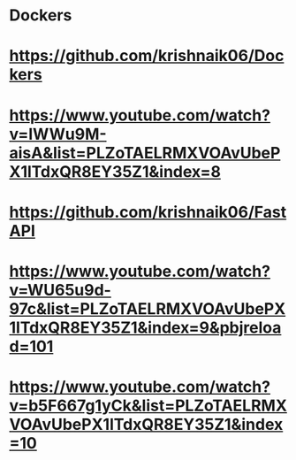# Dockers
# https://github.com/krishnaik06/Dockers

# https://www.youtube.com/watch?v=IWWu9M-aisA&list=PLZoTAELRMXVOAvUbePX1lTdxQR8EY35Z1&index=8

# https://github.com/krishnaik06/FastAPI

# https://www.youtube.com/watch?v=WU65u9d-97c&list=PLZoTAELRMXVOAvUbePX1lTdxQR8EY35Z1&index=9&pbjreload=101

# https://www.youtube.com/watch?v=b5F667g1yCk&list=PLZoTAELRMXVOAvUbePX1lTdxQR8EY35Z1&index=10